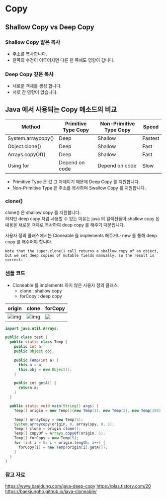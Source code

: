 # Copy

## Shallow Copy vs Deep Copy 

###  Shallow Copy 얕은 복사
- 주소를 복사합니다.
- 한쪽의 수정이 이루어지면 다른 한 쪽에도 영향이 갑니다.

###  Deep Copy 깊은 복사
- 새로운 객체를 생성 합니다.
- 서로 간 영향이 없습니다.

## Java 에서 사용되는 Copy 메소드의 비교

| Method             | Primitive Type Copy | Non-Primitive Type Copy | Speed   |
| ------------------ | ------------------- | ----------------------- | ------- |
| System.arraycopy() | Deep                | Shallow                 | Fastest |
| Object.clone()     | Deep                | Shallow                 | Fast    |
| Arrays.copyOf()    | Deep                | Shallow                 | Fast    |
| Using for          | Depend on code      | Depend on code          | Slow    |

- Primitive Type 은 값 그 자체이기 때문에 Deep Copy 를 지원합니다.
- Non-Primitive Type 은 주소를 복사하며 Swallow Copy 를 지원합니다.  

### clone()
clone() 은 shallow copy 를 지원합니다.  
하지만 deep copy 처럼 사용할 수 있는 이유는 java 의 컬렉션들이 shallow copy 된 내용을 새로운 객체로 복사하여 deep copy 를 해주기 때문입니다.  

사용자 정의 클래스에서는 Cloneable 을 implements 해주거나 new 를 통해 deep copy 를 해주어야 합니다. 

`Note that the super.clone() call returns a shallow copy of an object, but we set deep copies of mutable fields manually, so the result is correct:`

### 샘플 코드
- Cloneable 를 implements 하지 않은 사용자 정의 클래스
    - clone : shallow copy
    - forCopy : deep copy 

| origin                                                       | clone                                                        | forCopy                                                      |
| ------------------------------------------------------------ | ------------------------------------------------------------ | ------------------------------------------------------------ |
| ![img](https://user-images.githubusercontent.com/55722186/74404681-869c9800-4e6e-11ea-95a9-004f243aae3b.png) | ![img](https://user-images.githubusercontent.com/55722186/74404745-b2b81900-4e6e-11ea-87c4-4e19f3f003f1.png) | ![](https://user-images.githubusercontent.com/55722186/74404762-bf3c7180-4e6e-11ea-853e-76dfe18a3724.png) |

```java
import java.util.Arrays;

public class test {
  public static class Temp {
    public int a;
    public Object obj;

    public Temp(int a) {
      this.a = a;
      this.obj = new Object();
    }

    public int getA() {
      return a;
    }
  }

  public static void main(String[] args) {
    Temp[] origin = new Temp[]{new Temp(1), new Temp(2), new Temp(280), new Temp(1500), new Temp(40000)};

    Temp[] arrayCopy = new Temp[5];
    System.arraycopy(origin, 0, arrayCopy, 0, 5);
    Temp[] clone = origin.clone();
    Temp[] copyOf = Arrays.copyOf(origin, 5);
    Temp[] forCopy = new Temp[5];
    for (int i = 0; i < origin.length; i++) {
      forCopy[i] = new Temp(origin[i].getA());
    }
  }
}
```
### 참고 자료

https://www.baeldung.com/java-deep-copy
https://plas.tistory.com/20  
https://baekjungho.github.io/java-cloneable/
